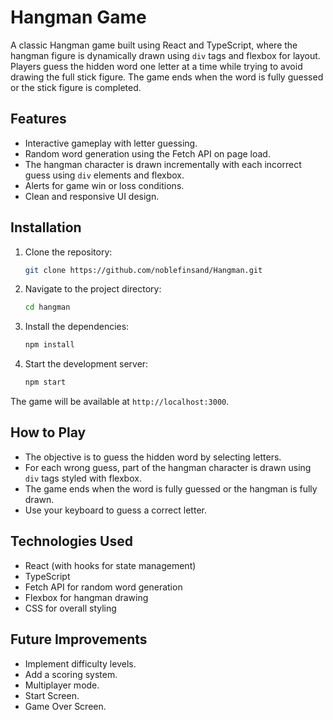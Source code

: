 # Hangman Game

A classic Hangman game built using React and TypeScript, where the hangman figure is dynamically drawn using `div` tags and flexbox for layout. Players guess the hidden word one letter at a time while trying to avoid drawing the full stick figure. The game ends when the word is fully guessed or the stick figure is completed.

## Features

- Interactive gameplay with letter guessing.
- Random word generation using the Fetch API on page load.
- The hangman character is drawn incrementally with each incorrect guess using `div` elements and flexbox.
- Alerts for game win or loss conditions.
- Clean and responsive UI design.

## Installation

1. Clone the repository:

   ```bash
   git clone https://github.com/noblefinsand/Hangman.git
   ```

2. Navigate to the project directory:

   ```bash
   cd hangman
   ```

3. Install the dependencies:

   ```bash
   npm install
   ```

4. Start the development server:
   ```bash
   npm start
   ```

The game will be available at `http://localhost:3000`.

## How to Play

- The objective is to guess the hidden word by selecting letters.
- For each wrong guess, part of the hangman character is drawn using `div` tags styled with flexbox.
- The game ends when the word is fully guessed or the hangman is fully drawn.
- Use your keyboard to guess a correct letter.

## Technologies Used

- React (with hooks for state management)
- TypeScript
- Fetch API for random word generation
- Flexbox for hangman drawing
- CSS for overall styling

## Future Improvements

- Implement difficulty levels.
- Add a scoring system.
- Multiplayer mode.
- Start Screen.
- Game Over Screen.
